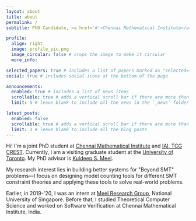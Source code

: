 ```yaml
---
layout: about
title: about
permalink: /
subtitle: PhD Candidate, <a href='#'>Chennai Mathematical Institute</a>.

profile:
  align: right
  image: profile_pic.png
  image_circular: false # crops the image to make it circular
  more_info:

selected_papers: true # includes a list of papers marked as "selected={true}"
social: true # includes social icons at the bottom of the page

announcements:
  enabled: true # includes a list of news items
  scrollable: true # adds a vertical scroll bar if there are more than 3 news items
  limit: 5 # leave blank to include all the news in the `_news` folder

latest_posts:
  enabled: false
  scrollable: true # adds a vertical scroll bar if there are more than 3 new posts items
  limit: 3 # leave blank to include all the blog posts
---
```


Hi! I'm a joint PhD student at [Chennai Mathematical Institute](http://www.cmi.ac.in) and [IAI, TCG CREST](https://www.tcgcrest.org/institutes/iai/). Currently, I am a visiting graduate student at the [University of Toronto](https://web.cs.toronto.edu/). My PhD advisor is [Kuldeep S. Meel](https://www.cs.toronto.edu/~meel/).

My research interest lies in building better systems for "Beyond SMT" problems—I focus on designing model counting tools for different SMT constraint theories and applying these tools to solve real-world problems.

Earlier, in 2019-'20, I was an intern at [Meel Research Group](https://meelgroup.github.io/), National University of Singapore. Before that, I studied Theoretical Computer Science and worked on Software Verification at Chennai Mathematical Institute, India.
